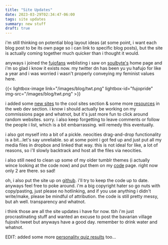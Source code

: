 ```yaml
---
title: "Site Updates"
date: 2023-03-29T02:34:47-06:00
tags: site updates
summary: new stuff
draft: true
---
```


i'm still thinking on potential blog layout ideas (at some point, i want each blog post to be its own page so i can link to specific blog posts), but the site is actually coming together much quicker than i thought it would.

anyways i joined the [fujofans](https://fujofans.scumsuck.com/) weblisting i saw on [soulbyte's](https://soulbyte.me/) home page and i'm so glad i know it exists now. my twitter dn has been yu yu hafujo for like a year and i was worried i wasn't properly conveying my feminist values here.

{{< lightbox-image link="/images/blog/twt.png" lightbox-id="fujopride" img-src="/images/blog/twt.png" >}}

i added some [new sites](/links.html#cool-sites) to the cool sites section & some more [resources](/links.html#web-dev-resources) in the web dev section. i know i should actually be working on my commissions page and whatnot, but it's just more fun to click around random websites. sorry. i also keep forgetting to leave comments or follow the people i list, which is a bit embarrassing. will remedy this eventually.

i also got myself into a bit of a pickle. neocities drag-and-drop functionality is a bit...let's say unreliable. so at some point i got fed up and just put all my media files in dropbox and linked that way. this is not ideal for like, a lot of reasons, so i'll slowly backtrack and host all the files via neocities.

i also still need to clean up some of my older tumblr themes (i actually wince looking at the code now) and put them on my [code](/code.html) page. right now only 2 are there. so sad!

oh, i also put the site up on [github](https://github.com/js044/nenrikido). i'll try to keep the code up to date. anyways feel free to poke around. i'm a big copyright hater so go nuts with copy/pasting, just please no hotlinking, and if you use anything i didn't write/make, please be mindful of attribution. the code is still pretty messy, but ah well. transparency and whatnot.

i think those are all the site updates i have for now. tbh i'm just procrastinating stuff and wanted an excuse to post the bavarian village fujoshi tweet but anyways have a good day. remember to drink water and whatnot.

EDIT: added some more [personality quiz results](/about.html#personality-quizzes) too...